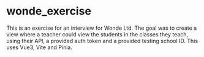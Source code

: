 # wonde_exercise
This is an exercise for an interview for Wonde Ltd. The goal was to create a view where a teacher could view the students in the classes they teach, using their API, a provided auth token and a provided testing school ID. This uses Vue3, Vite and Pinia. 
